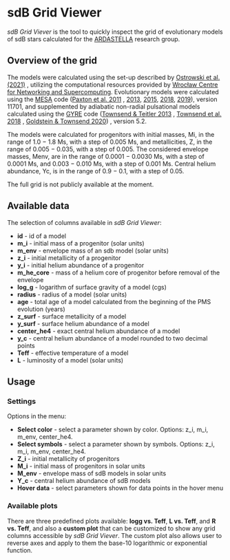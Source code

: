 # sdB Grid Viewer

_sdB Grid Viever_ is the tool to quickly inspect the grid of evolutionary
models of sdB stars calculated for
the [ARDASTELLA](https://ardastella.up.krakow.pl/) research group.

## Overview of the grid

The models were calculated using the set-up described
by [Ostrowski et al. (2021)](https://ui.adsabs.harvard.edu/abs/2021MNRAS.503.4646O/abstract)
, utilizing the computational resources provided
by [Wrocław Centre for Networking and Supercomputing](https://www.wcss.pl/en/).
Evolutionary models were calculated using the
[MESA](https://github.com/MESAHub/mesa) code
([Paxton et al. 2011](https://ui.adsabs.harvard.edu/abs/2011ApJS..192....3P/abstract)
,
[2013](https://ui.adsabs.harvard.edu/abs/2013ApJS..208....4P/abstract),
[2015](https://ui.adsabs.harvard.edu/abs/2015ApJS..220...15P/abstract),
[2018](https://ui.adsabs.harvard.edu/abs/2018ApJS..234...34P/abstract),
[2019](https://ui.adsabs.harvard.edu/abs/2019ApJS..243...10P/abstract)),
version 11701, and supplemented by adiabatic non-radial pulsational models
calculated using the [GYRE](https://github.com/rhdtownsend/gyre) code
([Townsend & Teitler 2013](https://ui.adsabs.harvard.edu/abs/2013MNRAS.435.3406T/abstract)
,
[Townsend et al. 2018](https://ui.adsabs.harvard.edu/abs/2018MNRAS.475..879T/abstract)
,
[Goldstein & Townsend 2020](https://ui.adsabs.harvard.edu/abs/2020ApJ...899..116G/abstract))
, version 5.2.

The models were calculated for progenitors with initial masses, Mi, in the
range of 1.0 − 1.8 Ms, with a step of 0.005 Ms, and metallicities, Z, in the
range of 0.005 − 0.035, with a step of 0.005. The considered envelope masses,
Menv, are in the range of 0.0001 − 0.0030 Ms, with a step of 0.0001 Ms, and
0.003 − 0.010 Ms, with a step of 0.001 Ms. Central helium abundance, Yc, is in
the range of 0.9 − 0.1, with a step of 0.05.

The full grid is not publicly available at the moment.

## Available data

The selection of columns available in _sdB Grid Viewer_:

* **id** - id of a model
* **m_i** - initial mass of a progenitor (solar units)
* **m_env** - envelope mass of an sdb model (solar units)
* **z_i** - initial metallicity of a progenitor
* **y_i** - initial helium abundance of a progenitor
* **m_he_core** - mass of a helium core of progenitor before removal of the
  envelope
* **log_g** - logarithm of surface gravity of a model (cgs)
* **radius** - radius of a model (solar units)
* **age** - total age of a model calculated from the beginning of the PMS
  evolution (years)
* **z_surf** - surface metallicity of a model
* **y_surf** - surface helium abundance of a model
* **center_he4** - exact central helium abundance of a model
* **y_c** - central helium abundance of a model rounded to two decimal points
* **Teff** - effective temperature of a model
* **L** - luminosity of a model (solar units)

## Usage
### Settings

Options in the menu:

* **Select color** - select a parameter shown by color. Options: z_i, m_i,
  m_env, center_he4.
* **Select symbols** - select a parameter shown by symbols. Options: z_i, m_i,
  m_env, center_he4.
* **Z_i** - initial metallicity of progenitors
* **M_i** - initial mass of progenitors in solar units
* **M_env** - envelope mass of sdB models in solar units
* **Y_c** - central helium abundance of sdB models
* **Hover data** - select parameters shown for data points in the hover menu

### Available plots

There are three predefined plots available: **logg vs. Teff**, **L vs. Teff**,
and **R vs. Teff**, and also a **custom plot** that can be customized to show
any grid columns accessible by _sdB Grid Viever_. The custom plot also allows
user to reverse axes and apply to them the base-10 logarithmic or exponential
function.
